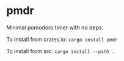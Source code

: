 # pmdr

Minimal pomodoro timer with no deps.

To install from crates.io: `cargo install pmdr`

To install from src: `cargo install --path .`
